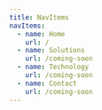 ```yaml
---
title: NavItems
navItems:
  - name: Home
    url: /
  - name: Solutions
    url: /coming-soon
  - name: Technology
    url: /coming-soon
  - name: Contact
    url: /coming-soon
---
```


